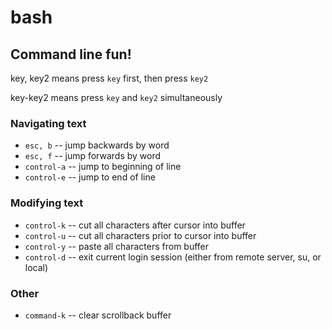 # bash

## Command line fun!

key, key2 means press `key` first, then press `key2`

key-key2 means press `key` and `key2` simultaneously

### Navigating text
* `esc, b` -- jump backwards by word
* `esc, f` -- jump forwards by word
* `control-a` -- jump to beginning of line
* `control-e` -- jump to end of line

### Modifying text
* `control-k` -- cut all characters after cursor into buffer
* `control-u` -- cut all characters prior to cursor into buffer
* `control-y` -- paste all characters from buffer
* `control-d` -- exit current login session (either from remote server, su, or local)

### Other
* `command-k` -- clear scrollback buffer
